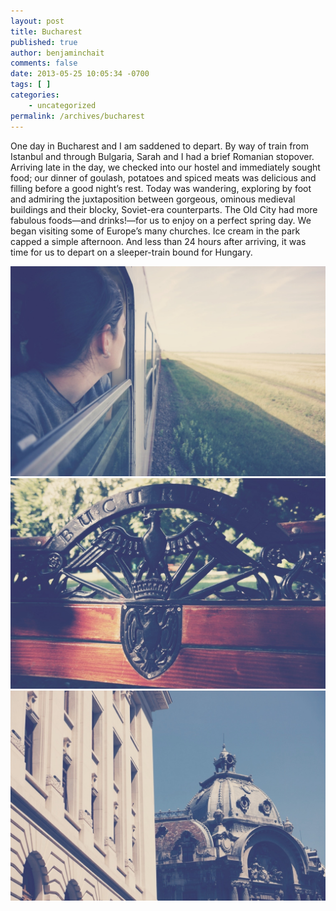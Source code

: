 ```yaml
---
layout: post
title: Bucharest
published: true
author: benjaminchait
comments: false
date: 2013-05-25 10:05:34 -0700
tags: [ ]
categories:
    - uncategorized
permalink: /archives/bucharest
---
```

One day in Bucharest and I am saddened to depart. By way of train from Istanbul and through Bulgaria, Sarah and I had a brief Romanian stopover. Arriving late in the day, we checked into our hostel and immediately sought food; our dinner of goulash, potatoes and spiced meats was delicious and filling before a good night’s rest. Today was wandering, exploring by foot and admiring the juxtaposition between gorgeous, ominous medieval buildings and their blocky, Soviet-era counterparts. The Old City had more fabulous foods—and drinks!—for us to enjoy on a perfect spring day. We began visiting some of Europe’s many churches. Ice cream in the park capped a simple afternoon. And less than 24 hours after arriving, it was time for us to depart on a sleeper-train bound for Hungary.


![Sarah peering out at Romanian countryside][1] 
![Bucharesti, park bench][2] 
![Architecture in the Old City][3]

 [1]: /wp-content/uploads/media/img/2013/05-wp/20130526-185950.jpg
 [2]: /wp-content/uploads/media/img/2013/05-wp/20130526-185958.jpg
 [3]: /wp-content/uploads/media/img/2013/05-wp/20130526-190005.jpg
